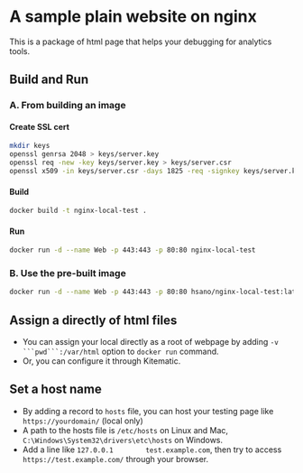 # A sample plain website on nginx

This is a package of html page that helps your debugging for analytics tools.

## Build and Run

### A. From building an image

#### Create SSL cert
```sh
mkdir keys
openssl genrsa 2048 > keys/server.key
openssl req -new -key keys/server.key > keys/server.csr
openssl x509 -in keys/server.csr -days 1825 -req -signkey keys/server.key > keys/server.crt
```

#### Build
```sh
docker build -t nginx-local-test .
```

#### Run

```sh
docker run -d --name Web -p 443:443 -p 80:80 nginx-local-test
```

### B. Use the pre-built image

```sh
docker run -d --name Web -p 443:443 -p 80:80 hsano/nginx-local-test:latest
```

## Assign a directly of html files

- You can assign your local directly as a root of webpage by adding `-v ```pwd```:/var/html` option to `docker run` command.
- Or, you can configure it through Kitematic.

## Set a host name

- By adding a record to `hosts` file, you can host your testing page like `https://yourdomain/` (local only)
- A path to the hosts file is `/etc/hosts` on Linux and Mac, `C:\Windows\System32\drivers\etc\hosts` on Windows.
- Add a line like `127.0.0.1        test.example.com`, then try to access `https://test.example.com/` through your browser.
